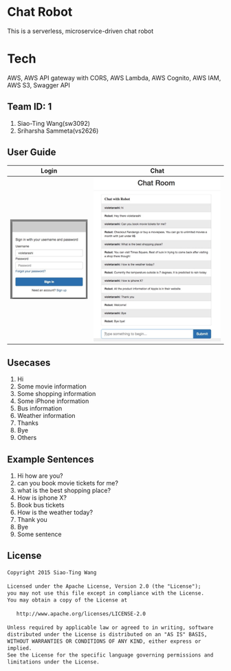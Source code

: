 # Chat Robot
This is a serverless, microservice-driven chat robot

# Tech
AWS, AWS API gateway with CORS, AWS Lambda, AWS Cognito, AWS IAM, AWS S3, Swagger API 

## Team ID: 1
1. Siao-Ting Wang(sw3092)
2. Sriharsha Sammeta(vs2626)

## User Guide
Login | Chat
---- | ----
![Login](login.jpg)  | ![Chat](chat.jpg) 

## Usecases
1. Hi
2. Some movie information
3. Some shopping information
4. Some iPhone information
5. Bus information
6. Weather information
7. Thanks
8. Bye
9. Others

## Example Sentences
1. Hi how are you?
2. can you book movie tickets for me?
3. what is the best shopping place?
4. How is iphone X?
5. Book bus tickets
6. How is the weather today?
7. Thank you
8. Bye
9. Some sentence 


## License

    Copyright 2015 Siao-Ting Wang

    Licensed under the Apache License, Version 2.0 (the "License");
    you may not use this file except in compliance with the License.
    You may obtain a copy of the License at

       http://www.apache.org/licenses/LICENSE-2.0

    Unless required by applicable law or agreed to in writing, software
    distributed under the License is distributed on an "AS IS" BASIS,
    WITHOUT WARRANTIES OR CONDITIONS OF ANY KIND, either express or implied.
    See the License for the specific language governing permissions and
    limitations under the License.
